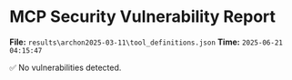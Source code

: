# MCP Security Vulnerability Report
**File:** `results\archon2025-03-11\tool_definitions.json`
**Time:** `2025-06-21 04:15:47`

✅ No vulnerabilities detected.